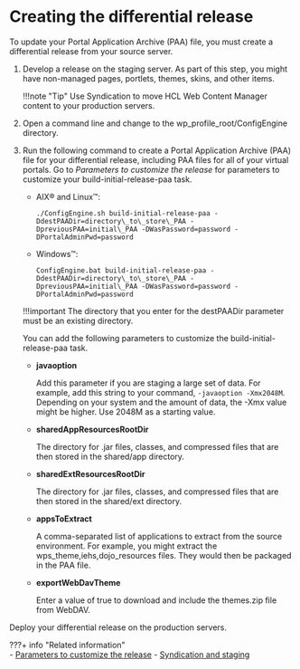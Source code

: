 # Creating the differential release

To update your Portal Application Archive (PAA) file, you must create a differential release from your source server.

1.  Develop a release on the staging server. As part of this step, you might have non-managed pages, portlets, themes, skins, and other items.

    !!!note "Tip"
        Use Syndication to move HCL Web Content Manager content to your production servers.

2.  Open a command line and change to the wp_profile_root/ConfigEngine directory.

3.  Run the following command to create a Portal Application Archive (PAA) file for your differential release, including PAA files for all of your virtual portals. Go to *Parameters to customize the release* for parameters to customize your build-initial-release-paa task.

    -   AIX® and Linux™:

        ```
        ./ConfigEngine.sh build-initial-release-paa -DdestPAADir=directory\_to\_store\_PAA -DpreviousPAA=initial\_PAA -DWasPassword=password -DPortalAdminPwd=password
        ```

    -   Windows™:

        ```
        ConfigEngine.bat build-initial-release-paa -DdestPAADir=directory\_to\_store\_PAA -DpreviousPAA=initial\_PAA -DWasPassword=password -DPortalAdminPwd=password
        ```

    !!!important
        The directory that you enter for the destPAADir parameter must be an existing directory.

    You can add the following parameters to customize the build-initial-release-paa task.

    -   **javaoption**

        Add this parameter if you are staging a large set of data. For example, add this string to your command, `-javaoption -Xmx2048M`. Depending on your system and the amount of data, the -Xmx value might be higher. Use 2048M as a starting value.

    -   **sharedAppResourcesRootDir**

        The directory for .jar files, classes, and compressed files that are then stored in the shared/app directory.

    -   **sharedExtResourcesRootDir**

        The directory for .jar files, classes, and compressed files that are then stored in the shared/ext directory.

    -   **appsToExtract**

        A comma-separated list of applications to extract from the source environment. For example, you might extract the wps_theme,iehs,dojo_resources files. They would then be packaged in the PAA file.

    -   **exportWebDavTheme**

        Enter a value of true to download and include the themes.zip file from WebDAV.


Deploy your differential release on the production servers.

???+ info "Related information"  
    -   [Parameters to customize the release](../../staging_to_production/dep_cust_paa.md)
    -   [Syndication and staging](../../staging_to_production/updates_with_syndication/dep_up_syn.md)

